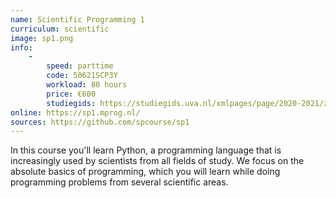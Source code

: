 ```yaml
---
name: Scientific Programming 1
curriculum: scientific
image: sp1.png
info:
    -
        speed: parttime
        code: 50621SCP3Y
        workload: 80 hours
        price: €600
        studiegids: https://studiegids.uva.nl/xmlpages/page/2020-2021/zoek-vak/vak/80137
online: https://sp1.mprog.nl/
sources: https://github.com/spcourse/sp1
---
```


In this course you'll learn Python, a programming language that is increasingly used by scientists from all fields of study. We focus on the absolute basics of programming, which you will learn while doing programming problems from several scientific areas.
